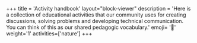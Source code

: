 +++
title = 'Activity handbook'
layout="block-viewer"
description = 'Here is a collection of educational activities that our community uses for creating discussions, solving problems and developing technical communication. You can think of this as our shared pedagogic vocabulary.'
emoji= '🧰'
weight='1'
activities=['nature']
+++
